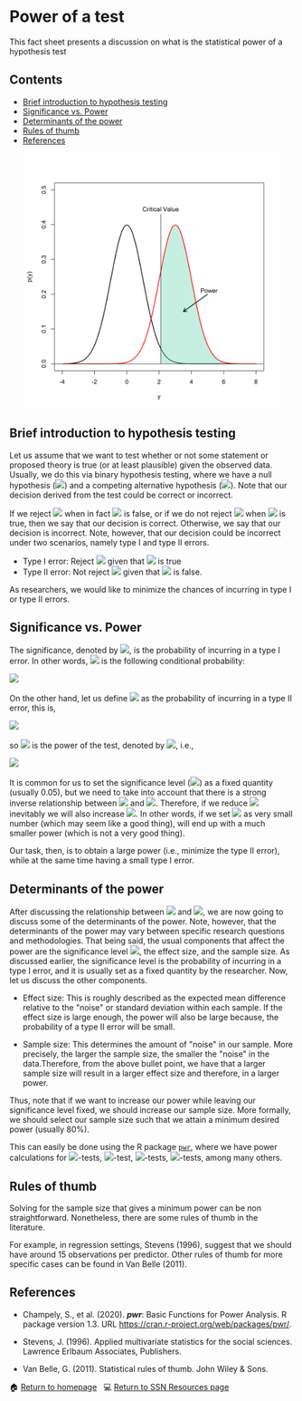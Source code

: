 # Power of a test

This fact sheet presents a discussion on what is the statistical power of a hypothesis test

## Contents

- [Brief introduction to hypothesis testing](#Power_hyp)
- [Significance vs. Power](#sig_vs_pow)
- [Determinants of the power](#det_pow)
- [Rules of thumb](#pow_rules_thum)
- [References](#pow_ref)

<div style="text-align: center;">
  <img src="/assets/images/power.png" alt="power"
             width = "450" 
             height = "450">
</div>


## <a class=anchor id=Power_hyp></a> Brief introduction to hypothesis testing

Let us assume that we want to test whether or not some statement or proposed theory is true (or at least plausible) given the observed data. Usually, we do this via binary hypothesis testing, where we have a null hypothesis (<img src="https://render.githubusercontent.com/render/math?math=H_{0}">) and a competing alternative hypothesis (<img src="https://render.githubusercontent.com/render/math?math=H_{a}">). Note that our decision derived from the test could be correct or incorrect. 

If we reject <img src="https://render.githubusercontent.com/render/math?math=H_{0}"> when in fact <img src="https://render.githubusercontent.com/render/math?math=H_{0}"> is false, or if we do not reject <img src="https://render.githubusercontent.com/render/math?math=H_{0}"> when <img src="https://render.githubusercontent.com/render/math?math=H_{0}"> is true, then we say that our decision is correct. Otherwise, we say that our decision is incorrect. Note, however, that our decision could be incorrect under two scenarios, namely type I and type II errors.

* Type I error: Reject <img src="https://render.githubusercontent.com/render/math?math=H_{0}"> given that <img src="https://render.githubusercontent.com/render/math?math=H_{0}"> is true
* Type II error: Not reject <img src="https://render.githubusercontent.com/render/math?math=H_{0}"> given that <img src="https://render.githubusercontent.com/render/math?math=H_{0}"> is false. 

As researchers, we would like to minimize the chances of incurring in type I or type II errors. 

## <a class=anchor id=sig_vs_pow></a> Significance vs. Power

The significance, denoted by <img src="https://render.githubusercontent.com/render/math?math=\alpha">, is the probability of incurring in a type I error. In other words, <img src="https://render.githubusercontent.com/render/math?math=\alpha"> is the following conditional probability:

<img src="https://render.githubusercontent.com/render/math?math=\alpha=\mathbb{P}(\text{Type I error}) = \mathbb{P}(\text{Reject}\,\,H_{0}\,|\,H_{0}\,\,\text{is true}).">

On the other hand, let us define  <img src="https://render.githubusercontent.com/render/math?math=\beta"> as the probability of incurring in a type II error, this is, 

 <img src="https://render.githubusercontent.com/render/math?math=\beta=\mathbb{P}(\text{Type II error}) = \mathbb{P}(\text{Not reject}\,\,H_{0}\,|\,H_{0}\,\,\text{is false}),">

so <img src="https://render.githubusercontent.com/render/math?math=1-\beta"> is the power of the test, denoted by <img src="https://render.githubusercontent.com/render/math?math=\eta">, i.e.,

<img src="https://render.githubusercontent.com/render/math?math=\eta = 1-\beta = \mathbb{P}(\text{Reject}\,\,H_{0}\,|\,H_{0}\,\,\text{is false}).">

It is common for us to set the significance level (<img src="https://render.githubusercontent.com/render/math?math=\alpha">) as a fixed quantity (usually 0.05), but we need to take into account that there is a strong inverse relationship between <img src="https://render.githubusercontent.com/render/math?math=\alpha"> and <img src="https://render.githubusercontent.com/render/math?math=\beta">. Therefore, if we reduce <img src="https://render.githubusercontent.com/render/math?math=\alpha"> inevitably we will also increase <img src="https://render.githubusercontent.com/render/math?math=\beta">. In other words, if we set <img src="https://render.githubusercontent.com/render/math?math=\alpha"> as very small number (which may seem like a good thing), will end up with a much smaller power (which is not a very good thing). 

Our task, then, is to obtain a large power (i.e., minimize the type II error), while at the same time having a small type I error. 

## <a class=anchor id=det_pow></a> Determinants of the power

After discussing the relationship between <img src="https://render.githubusercontent.com/render/math?math=\alpha"> and <img src="https://render.githubusercontent.com/render/math?math=\eta">, we are now going to discuss some of the determinants of the power. Note, however, that the determinants of the power may vary between specific research questions and methodologies. That being said, the usual components that affect the power are the significance level <img src="https://render.githubusercontent.com/render/math?math=\alpha">, the effect size, and the sample size. As discussed earlier, the significance level is the probability of incurring in a type I error, and it is usually set as a fixed quantity by the researcher. Now, let us discuss the other components. 

* Effect size: This is roughly described as the expected mean difference relative to the "noise" or standard deviation within each sample. If the effect size is large enough, the power will also be large because, the probability of a type II error will be small.

* Sample size: This determines the amount of "noise" in our sample. More precisely, the larger the sample size, the smaller the "noise" in the data.Therefore, from the above bullet point, we have that a larger sample size will result in a larger effect size and therefore, in a larger power. 

Thus, note that if we want to increase our power while leaving our significance level fixed, we should increase our sample size. More formally, we should select our sample size such that we attain a minimum desired power (usually 80%). 

This can easily be done using the R package [`pwr`](https://cran.r-project.org/web/packages/pwr/), where we have power calculations for <img src="https://render.githubusercontent.com/render/math?math=t">-tests, <img src="https://render.githubusercontent.com/render/math?math=F">-test, <img src="https://render.githubusercontent.com/render/math?math=\chi^{2}">-tests, <img src="https://render.githubusercontent.com/render/math?math=z">-tests, among many others.

## <a class=anchor id=pow_rules_thum></a> Rules of thumb

Solving for the sample size that gives a minimum power can be non straightforward. Nonetheless, there are some rules of thumb in the literature.

For example, in regression settings, Stevens (1996), suggest that we should have around 15 observations per predictor.  Other rules of thumb for more specific cases can be found in Van Belle (2011).

## <a class=anchor id=pow_ref></a> References

+ Champely, S., et al. (2020). ***pwr***: Basic Functions for Power Analysis. R package version 1.3. URL https://cran.r-project.org/web/packages/pwr/.

* Stevens, J. (1996). Applied multivariate statistics for the social sciences. Lawrence Erlbaum Associates, Publishers.

* Van Belle, G. (2011). Statistical rules of thumb. John Wiley & Sons.



<span>&#127968;</span> <a href="https://anustatsupportonline.github.io/">Return to homepage</a> <span>&nbsp;</span> 
<span>&#128187;</span> <a href="https://anustatsupportonline.github.io/SSN-resources">Return to SSN Resources page</a>
